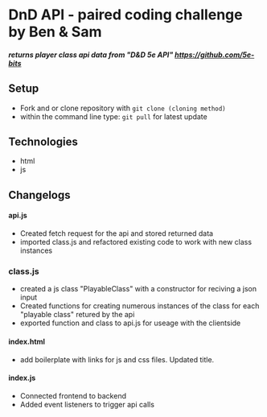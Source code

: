 # DnD API - paired coding challenge by Ben & Sam
#####  returns player class api data from "D&D 5e API" https://github.com/5e-bits

## Setup

 - Fork and or clone repository with `git clone (cloning method)`
 - within the command line type: `git pull` for latest update


 ## Technologies
 - html
 - js

## Changelogs

#### api.js
- Created fetch request for the api and stored returned data
- imported class.js and refactored existing code to work with new class instances


### class.js
- created a js class "PlayableClass" with a constructor for reciving a json input
- Created functions for creating numerous instances of the class for each "playable class" retured by the api
- exported function and class to api.js for useage with the clientside


#### index.html
- add boilerplate with links for js and css files. Updated title.

#### index.js
- Connected frontend to backend 
- Added event listeners to trigger api calls
